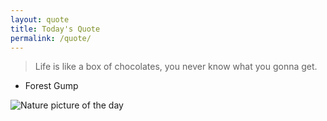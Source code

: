 ```yaml
---
layout: quote
title: Today's Quote
permalink: /quote/
---
```


>Life is like a box of chocolates, you never know what you gonna get.

- Forest Gump

<img src="http://www.naturepicoftheday.com/npods/2021/february/winterscape_800w.jpg" alt="Nature picture of the day">